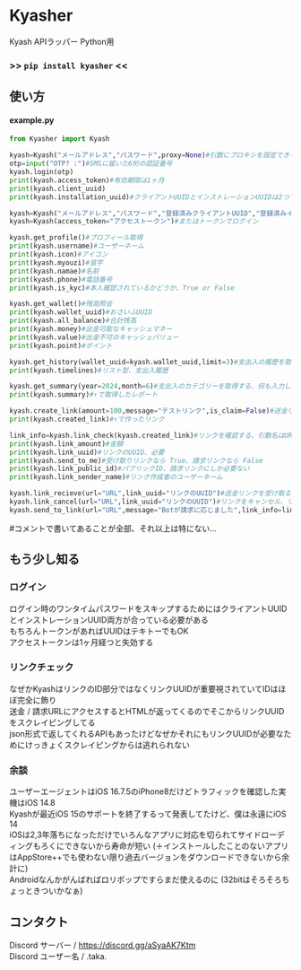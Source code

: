 # Kyasher
Kyash APIラッパー Python用
### >> ```pip install kyasher``` <<
## 使い方
#### example.py  
```py
from Kyasher import Kyash

kyash=Kyash("メールアドレス","パスワード",proxy=None)#引数にプロキシを設定できる、proxy=dict
otp=input("OTP? :")#SMSに届いた6桁の認証番号
kyash.login(otp)
print(kyash.access_token)#有効期限は1ヶ月
print(kyash.client_uuid)
print(kyash.installation_uuid)#クライアントUUIDとインストレーションUUIDは2つで1セット

kyash=Kyash("メールアドレス","パスワード","登録済みクライアントUUID","登録済みインストレーションUUID")#これでログイン時のOTP認証をスキップできる
kyash=Kyash(access_token="アクセストークン")#またはトークンでログイン

kyash.get_profile()#プロフィール取得
print(kyash.username)#ユーザーネーム
print(kyash.icon)#アイコン
print(kyash.myouzi)#苗字
print(kyash.namae)#名前
print(kyash.phone)#電話番号
print(kyash.is_kyc)#本人確認されているかどうか、True or False

kyash.get_wallet()#残高照会
print(kyash.wallet_uuid)#おさいふUUID
print(kyash.all_balance)#合計残高
print(kyash.money)#出金可能なキャッシュマネー
print(kyash.value)#出金不可のキャッシュバリュー
print(kyash.point)#ポイント

kyash.get_history(wallet_uuid=kyash.wallet_uuid,limit=3)#支出入の履歴を取得する、wallet_uuidを入力しなかったらその場で取得するので入力しなくてもOK
print(kyash.timelines)#リスト型、支出入履歴

kyash.get_summary(year=2024,month=6)#支出入のカテゴリーを取得する、何も入力しないと今日の西暦と月になる
print(kyash.summary)#↑で取得したレポート

kyash.create_link(amount=100,message="テストリンク",is_claim=False)#送金リンクを作成、is_claim=True で請求リンクを作成する
print(kyash.created_link)#↑で作ったリンク

link_info=kyash.link_check(kyash.created_link)#リンクを確認する、引数名はURLだけど https://kyash.me/payments/ はなくてもOK
print(kyash.link_amount)#金額
print(kyash.link_uuid)#リンクのUUID、必要
print(kyash.send_to_me)#受け取りリンクなら True、請求リンクなら False
print(kyash.link_public_id)#パブリックID、請求リンクにしか必要ない
print(kyash.link_sender_name)#リンク作成者のユーザーネーム

kyash.link_recieve(url="URL",link_uuid="リンクのUUID")#送金リンクを受け取る、引数はどちらか1つでOK、リンクのUUIDをいれるとリンクチェックがスキップされる
kyash.link_cancel(url="URL",link_uuid="リンクのUUID")#リンクをキャンセル、リンク受け取りと同じ
kyash.send_to_link(url="URL",message="Botが請求に応じました",link_info=link_info)#請求リンクに送金する時にリンクチェックをスキップしたい場合だけlink_info全体が必要、もちろんURLだけいれてもちゃんと機能する
```  
#コメントで書いてあることが全部、それ以上は特にない...  
## もう少し知る
### ログイン
ログイン時のワンタイムパスワードをスキップするためにはクライアントUUIDとインストレーションUUID両方が合っている必要がある  
もちろんトークンがあればUUIDはテキトーでもOK  
アクセストークンは1ヶ月経つと失効する  
### リンクチェック
なぜかKyashはリンクのID部分ではなくリンクUUIDが重要視されていてIDはほぼ完全に飾り  
送金 / 請求URLにアクセスするとHTMLが返ってくるのでそこからリンクUUIDをスクレイピングしてる  
json形式で返してくれるAPIもあったけどなぜかそれにもリンクUUIDが必要なためにけっきょくスクレイピングからは逃れられない  
### 余談
ユーザーエージェントはiOS 16.7.5のiPhone8だけどトラフィックを確認した実機はiOS 14.8  
Kyashが最近iOS 15のサポートを終了するって発表してたけど、僕は永遠にiOS 14  
iOSは2,3年落ちになっただけでいろんなアプリに対応を切られてサイドローディングもろくにできないから寿命が短い (＋インストールしたことのないアプリはAppStore++でも使わない限り過去バージョンをダウンロードできないから余計に)  
Androidなんかがんばればロリポップですらまだ使えるのに (32bitはそろそろちょっときついかなぁ)
## コンタクト  
Discord サーバー / https://discord.gg/aSyaAK7Ktm  
Discord ユーザー名 / .taka.  

